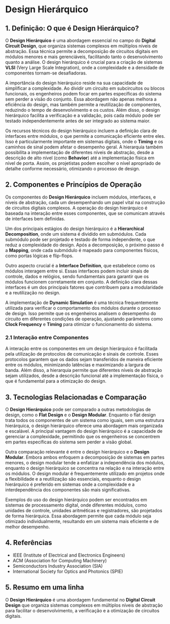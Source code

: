 # Design Hierárquico

## 1. Definição: O que é **Design Hierárquico**?
O **Design Hierárquico** é uma abordagem essencial no campo do **Digital Circuit Design**, que organiza sistemas complexos em múltiplos níveis de abstração. Essa técnica permite a decomposição de circuitos digitais em módulos menores e mais gerenciáveis, facilitando tanto o desenvolvimento quanto a análise. O design hierárquico é crucial para a criação de sistemas **VLSI** (Very Large Scale Integration), onde a complexidade e a densidade de componentes tornam-se desafiadoras. 

A importância do design hierárquico reside na sua capacidade de simplificar a complexidade. Ao dividir um circuito em subcircuitos ou blocos funcionais, os engenheiros podem focar em partes específicas do sistema sem perder a visão do conjunto. Essa abordagem não apenas melhora a eficiência do design, mas também permite a reutilização de componentes, reduzindo o tempo de desenvolvimento e os custos. Além disso, o design hierárquico facilita a verificação e a validação, pois cada módulo pode ser testado independentemente antes de ser integrado ao sistema maior.

Os recursos técnicos do design hierárquico incluem a definição clara de interfaces entre módulos, o que permite a comunicação eficiente entre eles. Isso é particularmente importante em sistemas digitais, onde o **Timing** e os caminhos de sinal podem afetar o desempenho geral. A hierarquia também possibilita a implementação de diferentes níveis de abstração, desde a descrição de alto nível (como **Behavior**) até a implementação física em nível de porta. Assim, os projetistas podem escolher o nível apropriado de detalhe conforme necessário, otimizando o processo de design.

## 2. Componentes e Princípios de Operação
Os componentes do **Design Hierárquico** incluem módulos, interfaces, e níveis de abstração, cada um desempenhando um papel vital na construção de circuitos digitais complexos. A operação do design hierárquico é baseada na interação entre esses componentes, que se comunicam através de interfaces bem definidas. 

Um dos principais estágios do design hierárquico é a **Hierarchical Decomposition**, onde um sistema é dividido em submódulos. Cada submódulo pode ser projetado e testado de forma independente, o que reduz a complexidade do design. Após a decomposição, o próximo passo é a **Mapping**, onde cada submódulo é mapeado para componentes físicos, como portas lógicas e flip-flops.

Outro aspecto crucial é a **Interface Definition**, que estabelece como os módulos interagem entre si. Essas interfaces podem incluir sinais de controle, dados e relógios, sendo fundamentais para garantir que os módulos funcionem corretamente em conjunto. A definição clara dessas interfaces é um dos principais fatores que contribuem para a modularidade e a reutilização no design.

A implementação de **Dynamic Simulation** é uma técnica frequentemente utilizada para verificar o comportamento dos módulos durante o processo de design. Isso permite que os engenheiros analisem o desempenho do circuito em diferentes condições de operação, ajustando parâmetros como **Clock Frequency** e **Timing** para otimizar o funcionamento do sistema.

### 2.1 Interação entre Componentes
A interação entre os componentes em um design hierárquico é facilitada pela utilização de protocolos de comunicação e sinais de controle. Esses protocolos garantem que os dados sejam transferidos de maneira eficiente entre os módulos, minimizando latências e maximizando a largura de banda. Além disso, a hierarquia permite que diferentes níveis de abstração sejam utilizados, desde a descrição funcional até a implementação física, o que é fundamental para a otimização do design.

## 3. Tecnologias Relacionadas e Comparação
O **Design Hierárquico** pode ser comparado a outras metodologias de design, como o **Flat Design** e o **Design Modular**. Enquanto o flat design trata todos os componentes de um sistema como iguais, sem uma estrutura hierárquica, o design hierárquico oferece uma abordagem mais organizada e escalável. A principal vantagem do design hierárquico é a capacidade de gerenciar a complexidade, permitindo que os engenheiros se concentrem em partes específicas do sistema sem perder a visão global.

Outra comparação relevante é entre o design hierárquico e o **Design Modular**. Embora ambos enfoquem a decomposição de sistemas em partes menores, o design modular tende a enfatizar a independência dos módulos, enquanto o design hierárquico se concentra na relação e na interação entre os módulos. O design modular é frequentemente utilizado em projetos onde a flexibilidade e a reutilização são essenciais, enquanto o design hierárquico é preferido em sistemas onde a complexidade e a interdependência dos componentes são mais significativas.

Exemplos do uso do design hierárquico podem ser encontrados em sistemas de processamento digital, onde diferentes módulos, como unidades de controle, unidades aritméticas e registradores, são projetados de forma hierárquica. Essa abordagem permite que cada módulo seja otimizado individualmente, resultando em um sistema mais eficiente e de melhor desempenho.

## 4. Referências
- IEEE (Institute of Electrical and Electronics Engineers)
- ACM (Association for Computing Machinery)
- Semiconductors Industry Association (SIA)
- International Society for Optics and Photonics (SPIE)

## 5. Resumo em uma linha
O **Design Hierárquico** é uma abordagem fundamental no **Digital Circuit Design** que organiza sistemas complexos em múltiplos níveis de abstração para facilitar o desenvolvimento, a verificação e a otimização de circuitos digitais.